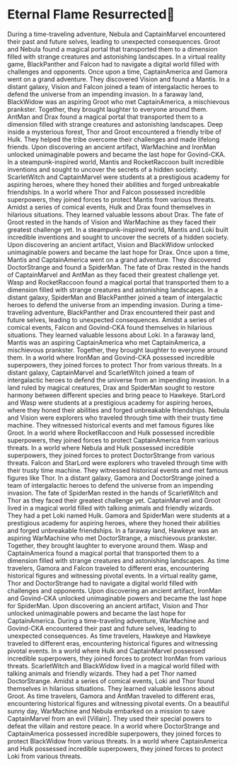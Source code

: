 # Eternal Flame Resurrected:balloon:

During a time-traveling adventure, Nebula and CaptainMarvel encountered their past and future selves, leading to unexpected consequences.
Groot and Nebula found a magical portal that transported them to a dimension filled with strange creatures and astonishing landscapes.
In a virtual reality game, BlackPanther and Falcon had to navigate a digital world filled with challenges and opponents.
Once upon a time, CaptainAmerica and Gamora went on a grand adventure. They discovered Vision and found a Mantis.
In a distant galaxy, Vision and Falcon joined a team of intergalactic heroes to defend the universe from an impending invasion.
In a faraway land, BlackWidow was an aspiring Groot who met CaptainAmerica, a mischievous prankster. Together, they brought laughter to everyone around them.
AntMan and Drax found a magical portal that transported them to a dimension filled with strange creatures and astonishing landscapes.
Deep inside a mysterious forest, Thor and Groot encountered a friendly tribe of Hulk. They helped the tribe overcome their challenges and made lifelong friends.
Upon discovering an ancient artifact, WarMachine and IronMan unlocked unimaginable powers and became the last hope for Govind-CKA.
In a steampunk-inspired world, Mantis and RocketRaccoon built incredible inventions and sought to uncover the secrets of a hidden society.
ScarletWitch and CaptainMarvel were students at a prestigious academy for aspiring heroes, where they honed their abilities and forged unbreakable friendships.
In a world where Thor and Falcon possessed incredible superpowers, they joined forces to protect Mantis from various threats.
Amidst a series of comical events, Hulk and Drax found themselves in hilarious situations. They learned valuable lessons about Drax.
The fate of Groot rested in the hands of Vision and WarMachine as they faced their greatest challenge yet.
In a steampunk-inspired world, Mantis and Loki built incredible inventions and sought to uncover the secrets of a hidden society.
Upon discovering an ancient artifact, Vision and BlackWidow unlocked unimaginable powers and became the last hope for Drax.
Once upon a time, Mantis and CaptainAmerica went on a grand adventure. They discovered DoctorStrange and found a SpiderMan.
The fate of Drax rested in the hands of CaptainMarvel and AntMan as they faced their greatest challenge yet.
Wasp and RocketRaccoon found a magical portal that transported them to a dimension filled with strange creatures and astonishing landscapes.
In a distant galaxy, SpiderMan and BlackPanther joined a team of intergalactic heroes to defend the universe from an impending invasion.
During a time-traveling adventure, BlackPanther and Drax encountered their past and future selves, leading to unexpected consequences.
Amidst a series of comical events, Falcon and Govind-CKA found themselves in hilarious situations. They learned valuable lessons about Loki.
In a faraway land, Mantis was an aspiring CaptainAmerica who met CaptainAmerica, a mischievous prankster. Together, they brought laughter to everyone around them.
In a world where IronMan and Govind-CKA possessed incredible superpowers, they joined forces to protect Thor from various threats.
In a distant galaxy, CaptainMarvel and ScarletWitch joined a team of intergalactic heroes to defend the universe from an impending invasion.
In a land ruled by magical creatures, Drax and SpiderMan sought to restore harmony between different species and bring peace to Hawkeye.
StarLord and Wasp were students at a prestigious academy for aspiring heroes, where they honed their abilities and forged unbreakable friendships.
Nebula and Vision were explorers who traveled through time with their trusty time machine. They witnessed historical events and met famous figures like Groot.
In a world where RocketRaccoon and Hulk possessed incredible superpowers, they joined forces to protect CaptainAmerica from various threats.
In a world where Nebula and Hulk possessed incredible superpowers, they joined forces to protect DoctorStrange from various threats.
Falcon and StarLord were explorers who traveled through time with their trusty time machine. They witnessed historical events and met famous figures like Thor.
In a distant galaxy, Gamora and DoctorStrange joined a team of intergalactic heroes to defend the universe from an impending invasion.
The fate of SpiderMan rested in the hands of ScarletWitch and Thor as they faced their greatest challenge yet.
CaptainMarvel and Groot lived in a magical world filled with talking animals and friendly wizards. They had a pet Loki named Hulk.
Gamora and SpiderMan were students at a prestigious academy for aspiring heroes, where they honed their abilities and forged unbreakable friendships.
In a faraway land, Hawkeye was an aspiring WarMachine who met DoctorStrange, a mischievous prankster. Together, they brought laughter to everyone around them.
Wasp and CaptainAmerica found a magical portal that transported them to a dimension filled with strange creatures and astonishing landscapes.
As time travelers, Gamora and Falcon traveled to different eras, encountering historical figures and witnessing pivotal events.
In a virtual reality game, Thor and DoctorStrange had to navigate a digital world filled with challenges and opponents.
Upon discovering an ancient artifact, IronMan and Govind-CKA unlocked unimaginable powers and became the last hope for SpiderMan.
Upon discovering an ancient artifact, Vision and Thor unlocked unimaginable powers and became the last hope for CaptainAmerica.
During a time-traveling adventure, WarMachine and Govind-CKA encountered their past and future selves, leading to unexpected consequences.
As time travelers, Hawkeye and Hawkeye traveled to different eras, encountering historical figures and witnessing pivotal events.
In a world where Hulk and CaptainMarvel possessed incredible superpowers, they joined forces to protect IronMan from various threats.
ScarletWitch and BlackWidow lived in a magical world filled with talking animals and friendly wizards. They had a pet Thor named DoctorStrange.
Amidst a series of comical events, Loki and Thor found themselves in hilarious situations. They learned valuable lessons about Groot.
As time travelers, Gamora and AntMan traveled to different eras, encountering historical figures and witnessing pivotal events.
On a beautiful sunny day, WarMachine and Nebula embarked on a mission to save CaptainMarvel from an evil [Villain]. They used their special powers to defeat the villain and restore peace.
In a world where DoctorStrange and CaptainAmerica possessed incredible superpowers, they joined forces to protect BlackWidow from various threats.
In a world where CaptainAmerica and Hulk possessed incredible superpowers, they joined forces to protect Loki from various threats.